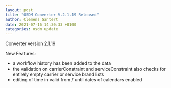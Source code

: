 ```yaml
---
layout: post
title: "OSDM Converter V.2.1.19 Released"
author: Clemens Gantert
date: 2021-07-16 14:30:33 +0100
categories: osdm update
---
```


Converter version 2.1.19

New Features:

 - a workflow history has been added to the data
 - the validation on carrierConstraint and serviceConstraint also checks for entirely empty carrier or service brand lists
 - editing of time in valid from / until dates of calendars enabled

